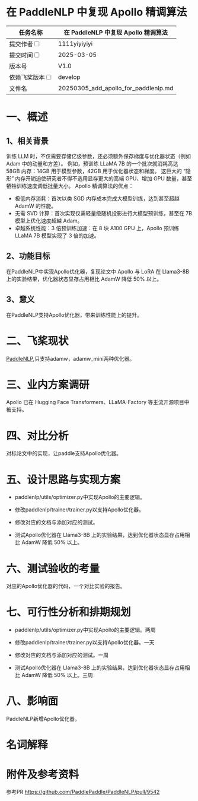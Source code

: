 
# 在 PaddleNLP 中复现 Apollo 精调算法

|任务名称 | 在 PaddleNLP 中复现 Apollo 精调算法 | 
|---|---|
|提交作者<input type="checkbox" class="rowselector hidden"> | 1111yiyiyiyi | 
|提交时间<input type="checkbox" class="rowselector hidden"> | 2025-03-05 | 
|版本号 | V1.0 | 
|依赖飞桨版本<input type="checkbox" class="rowselector hidden"> | develop | 
|文件名 | 20250305_add_apollo_for_paddlenlp.md<br> |


# 一、概述
## 1、相关背景

训练 LLM 时，不仅需要存储亿级参数，还必须额外保存梯度与优化器状态（例如 Adam 中的动量和方差）。
例如，预训练 LLaMA 7B 的一个批次就消耗高达 58GB 内存：14GB 用于模型参数，42GB 用于优化器状态和梯度。
这巨大的 “隐形” 内存开销迫使研究者不得不选用显存更大的高端 GPU、增加 GPU 数量，甚至牺牲训练速度调低批量大小。
Apollo 精调算法的优点：
- 极低内存消耗：首次以类 SGD 内存成本完成大模型训练，达到甚至超越 AdamW 的性能。
- 无需 SVD 计算：首次实现仅需轻量级随机投影进行大模型预训练，甚至在 7B 模型上优化速度超越 Adam。
- 卓越系统性能：3 倍预训练加速：在 8 块 A100 GPU 上，Apollo 预训练 LLaMA 7B 模型实现了 3 倍的加速。

## 2、功能目标

在PaddleNLP中实现Apollo优化器，复现论文中 Apollo 与 LoRA 在 Llama3-8B 上的实验结果，优化器状态显存占用相比 AdamW 降低 50% 以上。

## 3、意义

在PaddleNLP支持Apollo优化器，带来训练性能上的提升。

# 二、飞桨现状

[PaddleNLP](https://github.com/PaddlePaddle/PaddleNLP),只支持adamw，adamw_mini两种优化器。

# 三、业内方案调研

Apollo 已在 Hugging Face Transformers、LLaMA-Factory 等主流开源项目中被支持。

# 四、对比分析

对标论文中的实现，让paddle支持Apollo优化器。

# 五、设计思路与实现方案

- paddlenlp/utils/optimizer.py中实现Apollo的主要逻辑。
  
- 修改paddlenlp/trainer/trainer.py以支持Apollo优化器。

- 修改对应的文档与添加对应的测试。

- 测试Apollo优化器在 Llama3-8B 上的实验结果，达到优化器状态显存占用相比 AdamW 降低 50% 以上。

# 六、测试验收的考量

对应的Apollo优化器的代码，一个对比实验的报告。

# 七、可行性分析和排期规划

- paddlenlp/utils/optimizer.py中实现Apollo的主要逻辑。两周
  
- 修改paddlenlp/trainer/trainer.py以支持Apollo优化器。一天

- 修改对应的文档与添加对应的测试。一周

- 测试Apollo优化器在 Llama3-8B 上的实验结果，达到优化器状态显存占用相比 AdamW 降低 50% 以上。三周

# 八、影响面

PaddleNLP新增Apollo优化器。

# 名词解释
# 附件及参考资料

参考PR https://github.com/PaddlePaddle/PaddleNLP/pull/9542


